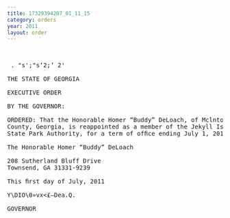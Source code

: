 ```yaml
---
title: 17329394207_01_11_15
category: orders
year: 2011
layout: order
---
```


<pre> 

 . "s';"s‘2;’ 2'

THE STATE OF GEORGIA

EXECUTIVE ORDER

BY THE GOVERNOR:

ORDERED: That the Honorable Homer “Buddy” DeLoach, of Mclntosh
County, Georgia, is reappointed as a member of the Jekyll Island
State Park Authority, for a term of ofﬁce ending July 1, 2015.

The Honorable Homer “Buddy” DeLoach

208 Sutherland Bluff Drive
Townsend, GA 31331-9239

This ﬁrst day of July, 2011

Y\DIO\0»vx<£—Dea.Q.

GOVERNOR

</pre>
